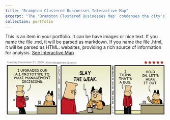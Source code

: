 ```yaml
---
title: "Brampton Clustered Businesses Interactive Map"
excerpt: "The 'Brampton Clustered Businesses Map' condenses the city's commercial directory into an interactive map using Python, highlighting proximity and details with a click<br/><img src='/images/rsz_map.png'>"
collection: portfolio
---
```


This is an item in your portfolio. It can be have images or nice text. If you name the file .md, it will be parsed as markdown. If you name the file .html, it will be parsed as HTML. websites, providing a rich source of information for analysis. 
[See Interactive Map](portfolio/brampton_business_map.html)


![dilbert](images/dilbert.png)

